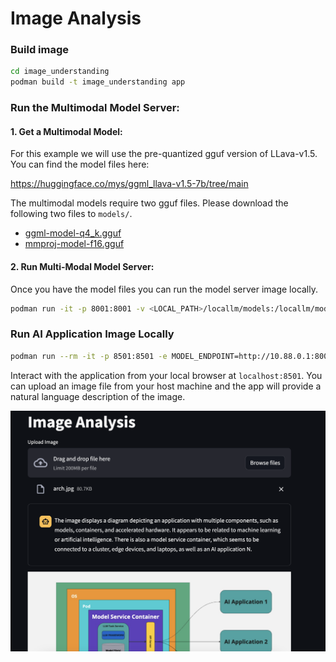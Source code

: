 # Image Analysis

### Build image
```bash
cd image_understanding
podman build -t image_understanding app
```

### Run the Multimodal Model Server:

#### 1. Get a Multimodal Model: 

For this example we will use the pre-quantized gguf version of LLava-v1.5. You can find the model files here:

https://huggingface.co/mys/ggml_llava-v1.5-7b/tree/main

The multimodal models require two gguf files. Please download the following two files to `models/`.

* [ggml-model-q4_k.gguf](https://huggingface.co/mys/ggml_llava-v1.5-7b/tree/main)
* [mmproj-model-f16.gguf](https://huggingface.co/mys/ggml_llava-v1.5-7b/tree/main)



#### 2. Run Multi-Modal Model Server:
Once you have the model files you can run the model server  image locally.
```bash
podman run -it -p 8001:8001 -v <LOCAL_PATH>/locallm/models:/locallm/models:Z -e MODEL_PATH=models/ggml-model-q4_k.gguf -e CLIP_MODEL_PATH=models/mmproj-model-f16.gguf -e CHAT_FORMAT=llava-1-5 -e HOST=0.0.0.0 -e PORT=8001 playground
```

### Run AI Application Image Locally

```bash
podman run --rm -it -p 8501:8501 -e MODEL_ENDPOINT=http://10.88.0.1:8001 image_understanding   
```

Interact with the application from your local browser at `localhost:8501`. You can upload an image file from your host machine and the app will provide a natural language description of the image.   


![](/assets/image_analysis.png)
